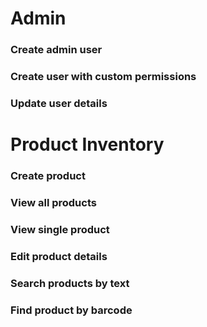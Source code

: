 # Admin  

### Create admin user

### Create user with custom permissions

### Update user details


# Product Inventory 

### Create product

### View all products

### View single product

### Edit product details

### Search products by text

### Find product by barcode



























